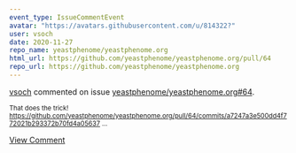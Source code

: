 ```yaml
---
event_type: IssueCommentEvent
avatar: "https://avatars.githubusercontent.com/u/814322?"
user: vsoch
date: 2020-11-27
repo_name: yeastphenome/yeastphenome.org
html_url: https://github.com/yeastphenome/yeastphenome.org/pull/64
repo_url: https://github.com/yeastphenome/yeastphenome.org
---
```


<a href='https://github.com/vsoch' target='_blank'>vsoch</a> commented on issue <a href='https://github.com/yeastphenome/yeastphenome.org/pull/64' target='_blank'>yeastphenome/yeastphenome.org#64</a>.

<small>That does the trick! https://github.com/yeastphenome/yeastphenome.org/pull/64/commits/a7247a3e500dd4f772021b293372b70fd4a05637...</small>

<a href='https://github.com/yeastphenome/yeastphenome.org/pull/64' target='_blank'>View Comment</a>